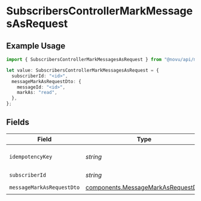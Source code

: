 # SubscribersControllerMarkMessagesAsRequest

## Example Usage

```typescript
import { SubscribersControllerMarkMessagesAsRequest } from "@novu/api/models/operations";

let value: SubscribersControllerMarkMessagesAsRequest = {
  subscriberId: "<id>",
  messageMarkAsRequestDto: {
    messageId: "<id>",
    markAs: "read",
  },
};
```

## Fields

| Field                                                                                    | Type                                                                                     | Required                                                                                 | Description                                                                              |
| ---------------------------------------------------------------------------------------- | ---------------------------------------------------------------------------------------- | ---------------------------------------------------------------------------------------- | ---------------------------------------------------------------------------------------- |
| `idempotencyKey`                                                                         | *string*                                                                                 | :heavy_minus_sign:                                                                       | A header for idempotency purposes                                                        |
| `subscriberId`                                                                           | *string*                                                                                 | :heavy_check_mark:                                                                       | N/A                                                                                      |
| `messageMarkAsRequestDto`                                                                | [components.MessageMarkAsRequestDto](../../models/components/messagemarkasrequestdto.md) | :heavy_check_mark:                                                                       | N/A                                                                                      |